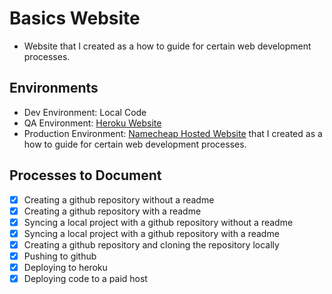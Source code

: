 # Basics Website
- Website that I created as a how to guide for certain web development processes.

## Environments
- Dev Environment: Local Code
- QA Environment: [Heroku Website](https://radiant-refuge-78406.herokuapp.com/index.html)
- Production Environment: [Namecheap Hosted Website](https://web-development-teaching.com) that I created as a how to guide for certain web development processes.

## Processes to Document
- [x] Creating a github repository without a readme
- [x] Creating a github repository with a readme
- [x] Syncing a local project with a github repository without a readme
- [x] Syncing a local project with a github repository with a readme
- [x] Creating a github repository and cloning the repository locally
- [x] Pushing to github
- [x] Deploying to heroku
- [x] Deploying code to a paid host
